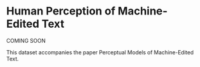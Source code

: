 Human Perception of Machine-Edited Text
=======================================

COMING SOON

This dataset accompanies the paper Perceptual Models of Machine-Edited Text.

